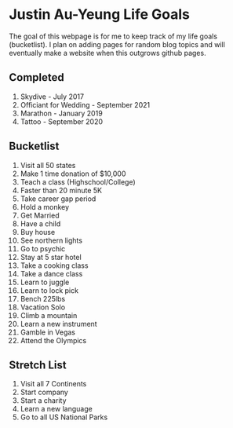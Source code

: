 # Justin Au-Yeung Life Goals 
The goal of this webpage is for me to keep track of my life goals (bucketlist). I plan on adding pages for random blog topics and will eventually make a website when this outgrows github pages. 

## Completed 
1. Skydive - July 2017
2. Officiant for Wedding - September 2021
3. Marathon - January 2019
4. Tattoo - September 2020

## Bucketlist 
1. Visit all 50 states
2. Make 1 time donation of $10,000
3. Teach a class (Highschool/College)
4. Faster than 20 minute 5K
5. Take career gap period
6. Hold a monkey
7. Get Married
8. Have a child
9. Buy house
10. See northern lights
11. Go to psychic
12. Stay at 5 star hotel
13. Take a cooking class
14. Take a dance class
15. Learn to juggle
16. Learn to lock pick
17. Bench 225lbs
18. Vacation Solo
19. Climb a mountain
20. Learn a new instrument
21. Gamble in Vegas
22. Attend the Olympics

## Stretch List
1. Visit all 7 Continents
2. Start company 
3. Start a charity
4. Learn a new language
5. Go to all US National Parks
